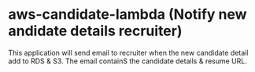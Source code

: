 # aws-candidate-lambda (Notify new andidate details recruiter)

This application will send email to recruiter when the new candidate detail add to RDS & S3. The email containS the candidate details & resume URL.






